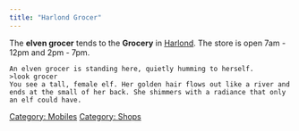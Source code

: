 ```yaml
---
title: "Harlond Grocer"
---
```


The **elven grocer** tends to the **Grocery** in
[Harlond](Harlond "wikilink"). The store is open 7am - 12pm and 2pm -
7pm.

`An elven grocer is standing here, quietly humming to herself.`
`>look grocer`
`You see a tall, female elf. Her golden hair flows out like a river and`
`ends at the small of her back. She shimmers with a radiance that only`
`an elf could have.`

[Category: Mobiles](Category:_Mobiles "wikilink") [Category:
Shops](Category:_Shops "wikilink")